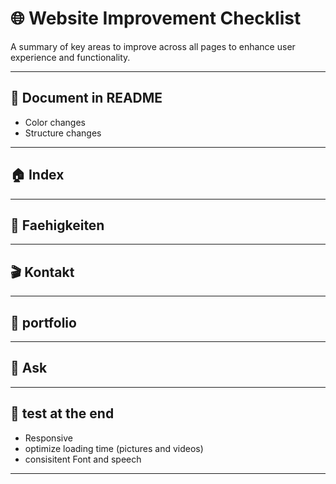 # 🌐 Website Improvement Checklist

A summary of key areas to improve across all pages to enhance user experience and functionality.

---

## 📜 Document in README

- Color changes
- Structure changes

---

## 🏠 Index

---

## 🚀 Faehigkeiten

---

## 🎬 Kontakt

---

## 📜 portfolio

---

## 🎁 Ask

---

## 📜 test at the end

- Responsive
- optimize loading time (pictures and videos)
- consisitent Font and speech

---
